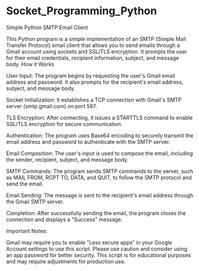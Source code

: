# Socket_Programming_Python
Simple Python SMTP Email Client

This Python program is a simple implementation of an SMTP (Simple Mail Transfer Protocol) email client that allows you to send emails through a Gmail account using sockets and SSL/TLS encryption. It prompts the user for their email credentials, recipient information, subject, and message body.
How it Works

User Input: The program begins by requesting the user's Gmail email address and password. It also prompts for the recipient's email address, subject, and message body.

Socket Initialization: It establishes a TCP connection with Gmail's SMTP server (smtp.gmail.com) on port 587.

TLS Encryption: After connecting, it issues a STARTTLS command to enable SSL/TLS encryption for secure communication.

Authentication: The program uses Base64 encoding to securely transmit the email address and password to authenticate with the SMTP server.

Email Composition: The user's input is used to compose the email, including the sender, recipient, subject, and message body.

SMTP Commands: The program sends SMTP commands to the server, such as MAIL FROM, RCPT TO, DATA, and QUIT, to follow the SMTP protocol and send the email.

Email Sending: The message is sent to the recipient's email address through the Gmail SMTP server.

Completion: After successfully sending the email, the program closes the connection and displays a "Success" message.


Important Notes:

Gmail may require you to enable "Less secure apps" in your Google Account settings to use this script. Please use caution and consider using an app password for better security.
This script is for educational purposes and may require adjustments for production use.

